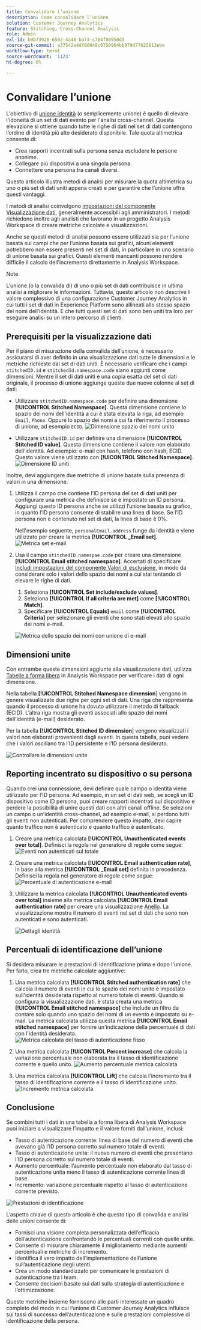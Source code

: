 ```yaml
---
title: Convalidare l’unione
description: Come convalidare l’unione
solution: Customer Journey Analytics
feature: Stitching, Cross-Channel Analysis
role: Admin
exl-id: b9b73926-6502-4a48-ba73-c784f80950d3
source-git-commit: a37542e4df80048c0750964bb979d77625813ebe
workflow-type: tm+mt
source-wordcount: '1123'
ht-degree: 0%

---
```


# Convalidare l’unione

L&#39;obiettivo di [unione identità](/help/stitching/overview.md) (o semplicemente unione) è quello di elevare l&#39;idoneità di un set di dati evento per l&#39;analisi cross-channel. Questa elevazione si ottiene quando tutte le righe di dati nel set di dati contengono l’ordine di identità più alto desiderato disponibile. Tale quota altimetrica consente di:

* Crea rapporti incentrati sulla persona senza escludere le persone anonime.
* Collegare più dispositivi a una singola persona.
* Connettere una persona tra canali diversi.

Questo articolo illustra metodi di analisi per misurare la quota altimetrica su uno o più set di dati uniti appena creati e per garantire che l’unione offra questi vantaggi.

I metodi di analisi coinvolgono [impostazioni del componente Visualizzazione dati](/help/data-views/component-settings/overview.md), generalmente accessibili agli amministratori. I metodi richiedono inoltre agli analisti che lavorano in un progetto Analysis Workspace di creare metriche calcolate e visualizzazioni.

Anche se questi metodi di analisi possono essere utilizzati sia per l’unione basata sui campi che per l’unione basata sui grafici, alcuni elementi potrebbero non essere presenti nel set di dati, in particolare in uno scenario di unione basata sui grafici. Questi elementi mancanti possono rendere difficile il calcolo dell’incremento direttamente in Analysis Workspace.

>[!NOTE]
>
>L’unione (o la convalida di) di uno o più set di dati contribuisce in ultima analisi a migliorare le informazioni. Tuttavia, questo articolo non descrive il valore complessivo di una configurazione Customer Journey Analytics in cui tutti i set di dati in Experience Platform sono allineati allo stesso spazio dei nomi dell’identità. E che tutti questi set di dati sono ben uniti tra loro per eseguire analisi su un intero percorso di clienti.


## Prerequisiti per la visualizzazione dati

Per il piano di misurazione della convalida dell’unione, è necessario assicurarsi di aver definito in una visualizzazione dati tutte le dimensioni e le metriche richieste dal set di dati uniti. È necessario verificare che i campi `stitchedID.id` e `stitchedId.namespace.code` siano aggiunti come dimensioni. Mentre il set di dati uniti è una copia esatta del set di dati originale, il processo di unione aggiunge queste due nuove colonne al set di dati:

* Utilizzare `stitchedID.namespace.code` per definire una dimensione **[!UICONTROL Stitched Namespace]**. Questa dimensione contiene lo spazio dei nomi dell&#39;identità a cui è stata elevata la riga, ad esempio `Email`, `Phone`. Oppure lo spazio dei nomi a cui fa riferimento il processo di unione, ad esempio `ECID`.
  ![Dimensione spazio dei nomi unito](assets/stitchednamespace-dimension.png)

* Utilizzare `stitchedID.id` per definire una dimensione **[!UICONTROL Stitched ID value]**. Questa dimensione contiene il valore non elaborato dell’identità. Ad esempio: e-mail con hash, telefono con hash, ECID. Questo valore viene utilizzato con **[!UICONTROL Stitched Namespace]**.
  ![Dimensione ID uniti](assets/stitchedid-dimension.png)


Inoltre, devi aggiungere due metriche di unione basate sulla presenza di valori in una dimensione.

1. Utilizza il campo che contiene l’ID persona del set di dati uniti per configurare una metrica che definisce se è impostato un ID persona. Aggiungi questo ID persona anche se utilizzi l’unione basata su grafico, in quanto l’ID persona consente di stabilire una linea di base. Se l’ID persona non è contenuto nel set di dati, la linea di base è 0%.

   Nell&#39;esempio seguente, `personalEmail.address` funge da identità e viene utilizzato per creare la metrica **[!UICONTROL &#x200B; _Email set]**.
   ![Metrica set e-mail](assets/emailset-metric.png)

1. Usa il campo `stitchedID.namespae.code` per creare una dimensione **[!UICONTROL Email stitched namespace]**. Accertati di specificare [Includi impostazioni del componente Valori di esclusione](/help/data-views/component-settings/include-exclude-values.md), in modo da considerare solo i valori dello spazio dei nomi a cui stai tentando di elevare le righe di dati.
   1. Seleziona **[!UICONTROL Set include/exclude values]**.
   1. Seleziona **[!UICONTROL If all criteria are met]** come **[!UICONTROL Match]**.
   1. Specificare **[!UICONTROL Equals]** `email` come **[!UICONTROL Criteria]** per selezionare gli eventi che sono stati elevati allo spazio dei nomi e-mail.

   ![Metrica dello spazio dei nomi con unione di e-mail](assets/emailstitchednamespace-metric.png)

## Dimensioni unite

Con entrambe queste dimensioni aggiunte alla visualizzazione dati, utilizza [Tabelle a forma libera](/help/analysis-workspace/visualizations/freeform-table/freeform-table.md) in Analysis Workspace per verificare i dati di ogni dimensione.

Nella tabella **[!UICONTROL Stitched Namespace dimension**] vengono in genere visualizzate due righe per ogni set di dati. Una riga che rappresenta quando il processo di unione ha dovuto utilizzare il metodo di fallback (ECID). L’altra riga mostra gli eventi associati allo spazio dei nomi dell’identità (e-mail) desiderato.

Per la tabella **[!UICONTROL Stitched ID dimension**] vengono visualizzati i valori non elaborati provenienti dagli eventi. In questa tabella, puoi vedere che i valori oscillano tra l’ID persistente e l’ID persona desiderato.

![Controllare le dimensioni unite](assets/check-data-on-stitching.png)


## Reporting incentrato su dispositivo o su persona

Quando crei una connessione, devi definire quale campo o identità viene utilizzato per l’ID persona. Ad esempio, in un set di dati web, se scegli un ID dispositivo come ID persona, puoi creare rapporti incentrati sul dispositivo e perdere la possibilità di unire questi dati con altri canali offline. Se selezioni un campo o un’identità cross-channel, ad esempio e-mail, si perdono tutti gli eventi non autenticati. Per comprendere questo impatto, devi capire quanto traffico non è autenticato e quanto traffico è autenticato.

1. Creare una metrica calcolata **[!UICONTROL Unauthenticated events over total]**. Definisci la regola nel generatore di regole come segue:
   ![Eventi non autenticati sul totale](assets/calcmetric-unauthenticatedeventsovertotal.png)

1. Creare una metrica calcolata **[!UICONTROL Email authentication rate]**, in base alla metrica **[!UICONTROL _Email set]** definita in precedenza. Definisci la regola nel generatore di regole come segue:
   ![Percentuale di autenticazione e-mail](assets/calcmetric-emailauthenticationrate.png)

1. Utilizzare la metrica calcolata **[!UICONTROL Unauthenticated events over total]** insieme alla metrica calcolata **[!UICONTROL Email authentication rate]** per creare una visualizzazione [Anello](/help/analysis-workspace/visualizations/donut.md). La visualizzazione mostra il numero di eventi nel set di dati che sono non autenticati e sono autenticati.

   ![Dettagli identità](assets/identification-details.png)



## Percentuali di identificazione dell’unione

Si desidera misurare le prestazioni di identificazione prima e dopo l&#39;unione. Per farlo, crea tre metriche calcolate aggiuntive:

1. Una metrica calcolata **[!UICONTROL Stitched authentication rate]** che calcola il numero di eventi in cui lo spazio dei nomi unito è impostato sull&#39;identità desiderata rispetto al numero totale di eventi. Quando si configura la visualizzazione dati, è stata creata una metrica **[!UICONTROL Email stitched namespace]** che include un filtro da contare solo quando uno spazio dei nomi di un evento è impostato su e-mail. La metrica calcolata utilizza questa metrica **[!UICONTROL Email stitched namespace]** per fornire un&#39;indicazione della percentuale di dati con l&#39;identità desiderata.
   ![Metrica calcolata del tasso di autenticazione fisso](assets/calcmetric-stitchedauthenticationrate.png)

1. Una metrica calcolata **[!UICONTROL Percent increase]** che calcola la variazione percentuale non elaborata tra il tasso di identificazione corrente e quello unito.
   ![Aumento percentuale metrica calcolata](assets/calcmetric-percentincrease.png)

1. Una metrica calcolata **[!UICONTROL Lift]** che calcola l&#39;incremento tra il tasso di identificazione corrente e il tasso di identificazione unito.
   ![Incremento metrica calcolata](assets/calcmetric-lift.png)


## Conclusione

Se combini tutti i dati in una tabella a forma libera di Analysis Workspace puoi iniziare a visualizzare l’impatto e il valore forniti dall’unione, inclusi:

* Tasso di autenticazione corrente: linea di base del numero di eventi che avevano già l’ID persona corretto sul numero totale di eventi.
* Tasso di autenticazione unita: il nuovo numero di eventi che presentano l’ID persona corretto sul numero totale di eventi.
* Aumento percentuale: l’aumento percentuale non elaborato dal tasso di autenticazione unita meno il tasso di autenticazione corrente linea di base.
* Incremento: variazione percentuale rispetto al tasso di autenticazione corrente previsto.

![Prestazioni di identificazione](assets/identification-performance.png)

L’aspetto chiave di questo articolo è che questo tipo di convalida e analisi delle unioni consente di:

* Fornisci una visione completa personalizzata dell’efficacia dell’autenticazione confrontando le percentuali correnti con quelle unite.
* Consente di misurare chiaramente il miglioramento mediante aumenti percentuali e metriche di incremento.
* Identifica il vero impatto dell’implementazione dell’unione sull’autenticazione degli utenti.
* Crea un modo standardizzato per comunicare le prestazioni di autenticazione tra i team.
* Consente decisioni basate sui dati sulla strategia di autenticazione e l’ottimizzazione.

Queste metriche insieme forniscono alle parti interessate un quadro completo del modo in cui l’unione di Customer Journey Analytics influisce sui tassi di successo dell’autenticazione e sulle prestazioni complessive di identificazione della persona.

